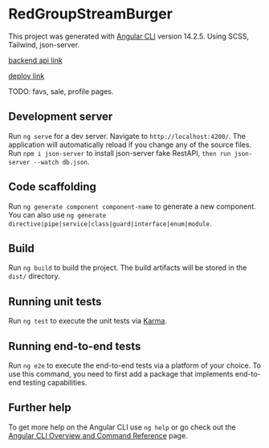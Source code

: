 # RedGroupStreamBurger

This project was generated with [Angular CLI](https://github.com/angular/angular-cli) version 14.2.5.
Using SCSS, Tailwind, json-server.

[backend api link](https://red-group-stream-burger-server.herokuapp.com/food)

[deploy link](https://red-group-stream-burger.netlify.app/)

TODO: favs, sale, profile pages.

## Development server

Run `ng serve` for a dev server. Navigate to `http://localhost:4200/`. The application will automatically reload if you change any of the source files.
Run `npm i json-server` to install json-server fake RestAPI, `then run json-server --watch db.json`.

## Code scaffolding

Run `ng generate component component-name` to generate a new component. You can also use `ng generate directive|pipe|service|class|guard|interface|enum|module`.

## Build

Run `ng build` to build the project. The build artifacts will be stored in the `dist/` directory.

## Running unit tests

Run `ng test` to execute the unit tests via [Karma](https://karma-runner.github.io).

## Running end-to-end tests

Run `ng e2e` to execute the end-to-end tests via a platform of your choice. To use this command, you need to first add a package that implements end-to-end testing capabilities.

## Further help

To get more help on the Angular CLI use `ng help` or go check out the [Angular CLI Overview and Command Reference](https://angular.io/cli) page.
